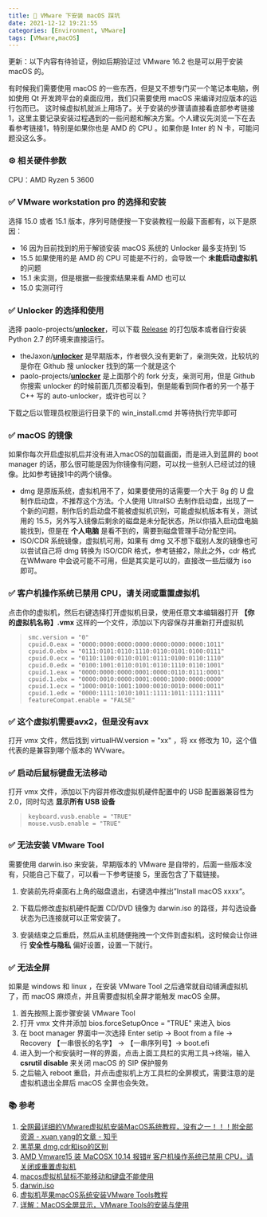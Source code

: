 ```yaml
---
title: 📓 VMware 下安装 macOS 踩坑
date: 2021-12-12 19:21:55
categories: [Environment, VMware]
tags: [VMware,macOS]
---
```


更新：以下内容有待验证，例如后期验证过 VMware 16.2 也是可以用于安装 macOS 的。

有时候我们需要使用 macOS 的一些东西，但是又不想专门买一个笔记本电脑，例如使用 Qt 开发跨平台的桌面应用，我们只需要使用 macOS 来编译对应版本的运行包而已。 这时候虚拟机就派上用场了。关于安装的步骤请直接看底部参考链接1，这里主要记录安装过程遇到的一些问题和解决方案。个人建议先浏览一下在去看参考链接1，特别是如果你也是 AMD 的 CPU 。如果你是 Inter 的 N 卡，可能问题没这么多。

<!-- more -->


### ⚙ 相关硬件参数

CPU：AMD Ryzen 5 3600



### ✅ VMware workstation pro 的选择和安装

选择 15.0 或者 15.1 版本，序列号随便搜一下安装教程一般最下面都有，以下是原因：

- 16 因为目前找到的用于解锁安装 macOS 系统的 Unlocker 最多支持到 15
- 15.5 如果使用的是 AMD 的 CPU 可能是不行的，会导致一个 **未能启动虚拟机** 的问题
- 15.1 未实测，但是根据一些搜索结果来看 AMD 也可以
- 15.0 实测可行



### ✅ Unlocker 的选择和使用

选择 paolo-projects/**[unlocker](https://github.com/paolo-projects/unlocker)**，可以下载 [Release](https://github.com/paolo-projects/unlocker/releases/tag/3.0.3) 的打包版本或者自行安装 Python 2.7 的环境来直接运行。

- theJaxon/**[unlocker](https://github.com/theJaxon/unlocker)** 是早期版本，作者很久没有更新了，亲测失效，比较坑的是你在 Github 搜 unlocker 找到的第一个就是这个
- paolo-projects/**[unlocker](https://github.com/paolo-projects/unlocker)** 是上面那个的 fork 分支，亲测可用，但是 Github 你搜索 unlocker 的时候前面几页都没看到，倒是能看到同作者的另一个基于 C++ 写的 auto-unlocker，或许也可以？

下载之后以管理员权限运行目录下的 win_install.cmd 并等待执行完毕即可



### ✅ macOS 的镜像

如果你每次开启虚拟机后并没有进入macOS的加载画面，而是进入到蓝屏的 boot manager 的话，那么很可能是因为你镜像有问题，可以找一些别人已经试过的镜像。比如参考链接1中的两个镜像。

- dmg 是原版系统，虚拟机用不了，如果要使用的话需要一个大于 8g 的 U 盘制作启动盘，不推荐这个方法。个人使用 UltraISO 去制作启动盘，出现了一个新的问题，制作后的启动盘不能被虚拟机识别，可能虚拟机版本有关，测试用的 15.5，另外写入镜像后剩余的磁盘是未分配状态，所以你插入启动盘电脑能找到，但是在 **个人电脑** 是看不到的，需要到磁盘管理手动分配空间。
- ISO/CDR 系统镜像，虚拟机可用，如果有 dmg 又不想下载别人发的镜像也可以尝试自己将 dmg 转换为 ISO/CDR 格式，参考链接2，除此之外，cdr 格式在WMware 中会说可能不可用，但是其实是可以的，直接改一些后缀为 iso 即可。



### ✅ 客户机操作系统已禁用 CPU，请关闭或重置虚拟机

点击你的虚拟机，然后右键选择打开虚拟机目录，使用任意文本编辑器打开 **【你的虚拟机名称】.vmx** 这样的一个文件，添加以下内容保存并重新打开虚拟机

> ```
> smc.version = "0"
> cpuid.0.eax = "0000:0000:0000:0000:0000:0000:0000:1011"
> cpuid.0.ebx = "0111:0101:0110:1110:0110:0101:0100:0111"
> cpuid.0.ecx = "0110:1100:0110:0101:0111:0100:0110:1110"
> cpuid.0.edx = "0100:1001:0110:0101:0110:1110:0110:1001"
> cpuid.1.eax = "0000:0000:0000:0001:0000:0110:0111:0001"
> cpuid.1.ebx = "0000:0010:0000:0001:0000:1000:0000:0000"
> cpuid.1.ecx = "1000:0010:1001:1000:0010:0010:0000:0011"
> cpuid.1.edx = "0000:1111:1010:1011:1111:1011:1111:1111"
> featureCompat.enable = "FALSE"
> ```



### ✅ **这个虚拟机需要avx2，但是没有avx**

打开 vmx 文件，然后找到 virtualHW.version = "xx" ，将 xx 修改为 10，这个值代表的是兼容到哪个版本的 WVware。





### ✅ 启动后鼠标键盘无法移动

打开 vmx 文件，添加以下内容并修改虚拟机硬件配置中的 USB 配置器兼容性为 2.0，同时勾选 **显示所有 USB 设备**

> ```
> keyboard.vusb.enable = "TRUE"
> mouse.vusb.enable = "TRUE"
> ```



### ✅ 无法安装 VMware Tool

需要使用 darwin.iso 来安装，早期版本的 VMware 是自带的，后面一些版本没有，只能自己下载了，可以看一下参考链接 5，里面包含了下载链接。 

1. 安装前先将桌面右上角的磁盘退出，右键选中推出”Install macOS xxxx“。

2. 下载后修改虚拟机硬件配置 CD/DVD 镜像为 darwin.iso 的路径，并勾选设备状态为已连接就可以正常安装了。

3. 安装结束之后重启，然后从主机随便拖拽一个文件到虚拟机，这时候会让你进行 **安全性与隐私** 偏好设置，设置一下就行。



### ✅ 无法全屏

如果是 windows 和 linux ，在安装 VMware Tool 之后通常就自动铺满虚拟机了，而 macOS 麻烦点，并且需要虚拟机全屏才能触发 macOS 全屏。

1. 首先按照上面步骤安装 VMware Tool
2. 打开 vmx 文件并添加 bios.forceSetupOnce = "TRUE" 来进入 bios
3. 在 boot manager 界面中一次选择 Enter setip -> Boot from a file -> Recovery 【一串很长的名字】 -> 【一串序列号】-> boot.efi
4. 进入到一个和安装时一样的界面，点击上面工具栏的实用工具->终端，输入 **csrutil disable** 来关闭 macOS 的 SIP 保护服务
5. 之后输入 reboot 重启，并点击虚拟机上方工具栏的全屏模式，需要注意的是虚拟机退出全屏后 macOS 全屏也会失效。



### 📚 参考

1. [全网最详细的VMware虚拟机安装MacOS系统教程，没有之一！！！附全部资源 - xuan yang的文章 - 知乎](https://zhuanlan.zhihu.com/p/337036027) 
2. [黑苹果 dmg,cdr和iso的区别](https://blog.csdn.net/qq_31683775/article/details/120779678)
3. [AMD Vmware15 装 MaCOSX 10.14 报错# 客户机操作系统已禁用 CPU，请关闭或重置虚拟机](https://blog.csdn.net/silentbird520/article/details/96039415)
4. [macos虚拟机鼠标不能移动和键盘不能使用](https://blog.csdn.net/sunshine__sun/article/details/114674695)
5. [darwin.iso](https://crifan.github.io/popular_virtual_machine_vmware/website/usage_summary/vmware_tools/macos/darwin_iso.html)
6. [虚拟机苹果macOS系统安装VMware Tools教程](https://blog.csdn.net/weixin_40448001/article/details/116779835?spm=1001.2101.3001.6650.1&utm_medium=distribute.pc_relevant.none-task-blog-2%7Edefault%7ECTRLIST%7Edefault-1.highlightwordscore&depth_1-utm_source=distribute.pc_relevant.none-task-blog-2%7Edefault%7ECTRLIST%7Edefault-1.highlightwordscore)
7. [详解：MacOS全屏显示，VMware Tools的安装与使用](https://blog.csdn.net/cait_/article/details/89505022)

